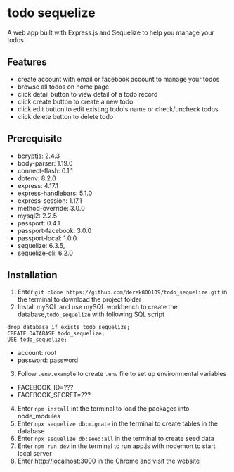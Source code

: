 # todo sequelize
A web app built with Express.js and Sequelize to help you manage your todos.

## Features
* create account with email or facebook account to  manage your todos
* browse all todos on home page
* click detail button to view detail of a todo record
* click create button to create a new todo
* click edit button to edit existing todo's name or check/uncheck todos
* click delete button to delete todo

## Prerequisite
* bcryptjs: 2.4.3
* body-parser: 1.19.0
* connect-flash: 0.1.1
* dotenv: 8.2.0
* express: 4.17.1
* express-handlebars: 5.1.0
* express-session: 1.17.1
* method-override: 3.0.0
* mysql2: 2.2.5
* passport: 0.4.1
* passport-facebook: 3.0.0
* passport-local: 1.0.0
* sequelize: 6.3.5,
* sequelize-cli: 6.2.0

## Installation
1. Enter ` git clone https://github.com/derek800109/todo_sequelize.git ` in the terminal to download the project folder
2. Install mySQL and use mySQL workbench to create the database,`todo_sequelize` with following SQL script
```
drop database if exists todo_sequelize;
CREATE DATABASE todo_sequelize;
USE todo_sequelize;
```
- account: root
- password: password
3. Follow `.env.example` to create `.env` file to set up environmental variables
- FACEBOOK_ID=???
- FACEBOOK_SECRET=???
4. Enter `npm install` int the terminal to load the packages into node_modules
4. Enter `npx sequelize db:migrate` in the terminal to create tables in the database
5. Enter `npx sequelize db:seed:all` in the terminal to create seed data
6. Enter `npm run dev` in the terminal to run app.js with nodemon to start local server 
7. Enter http://localhost:3000 in the Chrome and visit the website
